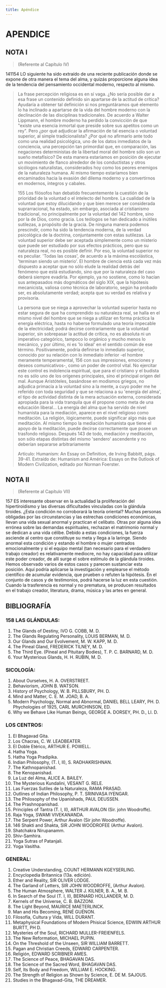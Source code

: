 ```yaml
---
title: Apéndice
---
```


# APENDICE

## NOTA I

> (Referente al Capítulo IV)

<p><pin lang="es">141</pin><pin lang="en">154</pin> LO siguiente ha sido extraído de una reciente publicación donde se expone de otra manera el tema del alma, y quizás proporcione alguna idea de la tendencia del pensamiento occidental moderno, respecto al mismo.</p>

> La frase percepción religiosa es en sí vaga. ¿No sería posible dar a esa frase un contenido definido sin apartarse de la actitud de crítica? Ayudaría a obtener tal definición si nos preguntáramos qué elemento lo ha inclinado a apartarse de la vida del hombre moderno con la declinación de las disciplinas tradicionales. De acuerdo a Walter Lippmann, el hombre moderno ha perdido la convicción de que "existe una esencia inmortal que preside sobre sus apetitos como un rey". Pero ¿por qué adjudicar la afirmación de tal esencia o voluntad superior, al simple tradicionalista? ¿Por qué no afirmarlo ante todo como una realidad psicológica, uno de los datos inmediatos de la conciencia, una percepción tan primordial que, en comparación, las negaciones deterministas de la libertad moral del hombre sólo son un sueño metafísico? De esta manera estaríamos en posición de ejecutar un movimiento de flanco alrededor de los conductistas y otros sicólogos naturalistas, considerados hoy como los peores enemigos de la naturaleza humana. Al mismo tiempo estaríamos bien encaminados hacia la evasión del dilema moderno y a convertirnos en modernos, íntegros y cabales.
>
> <pin lang="en">155</pin> Los filósofos han debatido frecuentemente la cuestión de la prioridad de la voluntad o el intelecto del hombre. La cualidad de la voluntad que estoy dilucidando y que bien merece ser considerada suprarracional, ha estado, sin embargo, asociada al cristianismo tradicional, no principalmente por la voluntad del <pin lang="es">142</pin> hombre, sino por la de Dios, como gracia. Los teólogos se han dedicado a inútiles sutilezas, a propósito de la gracia. De ninguna manera podemos prescindir, como ha sido la tendencia moderna, de la verdad psicológica de la doctrina, conjuntamente con estas sutilezas. La voluntad superior debe ser aceptada simplemente como un misterio que puede ser estudiado por sus efectos prácticos, pero que su naturaleza real, no es posible definir. Por eso, la voluntad superior no es peculiar. 'Todas las cosas', de acuerdo a la máxima escolástica, 'terminan siendo un misterio'. El hombre de ciencia está cada vez más dispuesto a aceptar que no sólo elude la realidad detrás del fenómeno que está estudiando, sino que por la naturaleza del caso deberá siempre evadirla. Por ejemplo, ya no sostiene, como lo hacían sus antepasados más dogmáticos del siglo XIX, que la hipótesis mecanicista, valiosa como técnica de laboratorio, según ha probado ser, es absolutamente verdad; acepta que su verdad es relativa y provisoria.
>
> La persona que se niega a aprovechar la voluntad superior hasta no estar segura de que ha comprendido su naturaleza real, se halla en el mismo nivel del hombre que se niega a utilizar en forma práctica la energía eléctrica, hasta no haberse formulado una teoría impecable de la electricidad; podrá decirse contrariamente que la voluntad superior, sin sobrepasar la actitud de crítica, no es absoluta ni un imperativo categórico, tampoco lo orgánico y mucho menos lo mecánico, y por último, ni es 'lo ideal' en el sentido común de ese término. Positivamente, podría definirse lo inmediato superior, conocido por su relación con lo inmediato inferior -el hombre meramente temperamental, <pin lang="en">156</pin> con sus impresiones, emociones y deseos comunicativos-, como un poder de control vital. No ejercitar este control es indolencia espiritual, que para el cristiano y el budista no es sólo uno de los orígenes principales, sino el principal origen del mal. Aunque Aristóteles, basándose en modismos griegos, no adjudica primacía a la voluntad sino a la mente, a cuyo poder me he referido con toda seguridad y que se relaciona a su 'energía del alma', el tipo de actividad distinta de la mera actuación externa, considerada apropiada para la vida tranquila que él propone como meta de una educación liberal... La energía del alma que ha servido de nivel humanista para la mediación, aparece en el nivel religioso como meditación. La religión, lógicamente, puede significar algo más que meditación. Al mismo tiempo la mediación humanista que tiene el apoyo de la meditación, puede decirse correctamente que posee un trasfondo religioso. Después <pin lang="es">143</pin> de todo, mediación y meditación, son sólo etapas distintas del mismo 'sendero' ascendente y no deberían separarse arbitrariamente
>
> Artículo: Humanism: An Essay on Definition, de Irving Babbitt, págs. 39-41. Extraído de: Humanism and América: Essays on the 0utIook of Modern Civilization, editado por Norman Foerster.

## NOTA II

> (Referente al Capítulo VII)

<p><pin lang="en">157</pin> ES interesante observar en la actualidad la proliferación del hipertiroidismo y las diversas dificultades vinculadas con la glándula tiroides. ¿Esta condición no corroborará la teoría oriental? Muchas personas obligadas por las circunstancias y las estrechas condiciones económicas, llevan una vida sexual anormal y practican el celibato. Otras por alguna idea errónea sobre las demandas espirituales, rechazan el matrimonio normal y se dedican a una vida célibe. Debido a estas condiciones, la fuerza asciende al centro que constituye su meta y llega a la laringe. Siendo anormal esta condición y estando el hombre o mujer centrados emocionalmente y si el equipo mental (tan necesario para el verdadero trabajo creador) es relativamente mediocre, no hay capacidad para utilizar este poder creador, de allí surge el sobre estímulo de la glándula tiroides. Hemos observado varios de estos casos y parecen sustanciar esta posición. Aquí podría aplicarse la investigación y emplearse el método científico de acumular evidencia, que prueben o refuten la hipótesis. En el conjunto de casos y de testimonios, podrá hacerse la luz en esta cuestión. Cuando la trasferencia es normal y no prematura, se producen resultados en el trabajo creador, literatura, drama, música y las artes en general.</p>

## BIBLIOGRAFÍA

### <pin lang="en">158</pin> LAS GLÁNDULAS:

1. The Glands of Destiny, IVO G. COBB, M. D.
2. The Glands Regulating Personality, LOUIS BERMAN, M. D.
3. Our Glands and Our Evolvement, M. W. KAPP, M. D.
4. The Pineal Gland, FREDERICK TILNEY, M. D.
5. The Third Eye. (Píneal and Pituitary Bodies), T. P. C. BARNARD, M. D.
6. Your Mysterious Glands, H. H. RUBIN, M. D.

### SICOLOGÍA:

1. About Ourselves, H. A. OVERSTREET.
2. Behaviorism, JOHN B. WATSON.
3. History of Psychology, W. B. PILLSBURY, PH. D.
4. Mind and Matter, C. E. M. JOAD, B. A.
5. Modern Psychology, Normal and Abnormal, DANIEL BELL LEARY, PH. D. Phychologies of 1925, CARL MURCHINSON, ED.
6. Why we Behave Like Human Beings, GEORGE A. DORSEY, PH. D., LI. D.

### LOS CENTROS:

1. El Bhagavad Gita.
2. Los Chacras, C. W. LEADBEATER.
3. El Doble Etérico, ARTHUR E. POWELL.
4. Hatha Yoga.
5. Hatha Yoga Pradipika.
6. Indian Philosophy, (T. I, II), S. RADHAKRISHNAN.
7. The Kathnopanishad.
8. The Kenopanishad.
9. La Luz del Alma, ALICE A. BAILEY.
10. The Mysterious Kundalini, VESANT G. RELE.
11. Las Fuerzas Sutíles de la Naturaleza, RAMA PRASAD.
12. Outlines of Indian Philosophy, P. T. SRINIVASA IYENGAR.
13. The Philosophy of the Upanishads, PAUL DEUSSEN.
14. The Prashnopanishad.
15. Principles of Tantra (T. I, II), ARTHUR AVALON (Sir. john Woodroffe).
16. Raja Yoga, SWAMI VIVEKANANDA.
17. The Serpent Power, Arthur Avalon (Sir john Woodroffe).
18. <pin lang="en">146</pin> Shakti and Shakta, SIR JOHN WOODROFEE (Arthur AvaIon).
19. Shatchakra Nirupanamm.
20. Shiv-Samhira.
21. Yoga Sutras of Patanjali.
22. Yoga Vasitha.

### GENERAL:

1. Creative Understanding, COUNT HERMANN KGEYSERLING.
2. Encyclopedia Britannica (13a. edición).
3. Ether and Reality, SIR OLIVER LODGE.
4. The Garland of Letters, SIR JOHN WOODROFFE, (Arthur Avalon).
5. The Human Atmosphere, WALTER J. KILNER, B. A., M. B.
6. In Search of the Soul (T. I, II), BERNARD HOLLANDER, M. D.
7. Kernels of the Universe, C. B. BAZZONI.
8. The Light Beyond, MAURICE MAETERLINCK.
9. Man and His Becoming, RENÉ GUÉNON.
10. Filosofía, Cultura y Vida, WILL DURANT.
11. Metaphysical Foundations of Modern Phisical Science, EDWIIN ARTHUR BURTT, PH D.
12. Mysteries of the Soul, RICHARD MULLER-FREIENFELS.
13. The New Reformation, MICHAEL PUPIN.
14. On the Threshold of the Unseen, SIR WILLIAM BARRETT.
15. Pagan and Christian Creeds, EDWARD CARPENTER.
16. Religión, EDWARD SCRIBNER AMES.
17. The Science of Peace, BHAGAVAN DAS.
18. The Science of the Sacred Word, BHAGAVAN DAS.
19. Self, Its Body and Freedom, WILLIAM E. HOCKING.
20. The Strength of Religion as Shown by Science, E. DE M. SAJOUS.
21. Studies in the Bhagavad-Gita, THE DREAMER.
